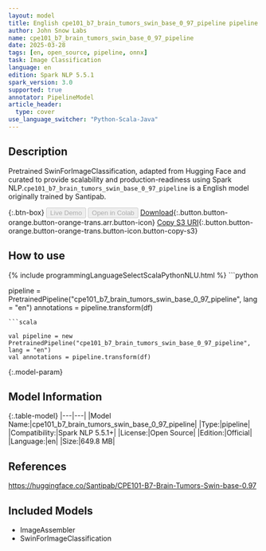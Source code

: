```yaml
---
layout: model
title: English cpe101_b7_brain_tumors_swin_base_0_97_pipeline pipeline SwinForImageClassification from Santipab
author: John Snow Labs
name: cpe101_b7_brain_tumors_swin_base_0_97_pipeline
date: 2025-03-28
tags: [en, open_source, pipeline, onnx]
task: Image Classification
language: en
edition: Spark NLP 5.5.1
spark_version: 3.0
supported: true
annotator: PipelineModel
article_header:
  type: cover
use_language_switcher: "Python-Scala-Java"
---
```


## Description

Pretrained SwinForImageClassification, adapted from Hugging Face and curated to provide scalability and production-readiness using Spark NLP.`cpe101_b7_brain_tumors_swin_base_0_97_pipeline` is a English model originally trained by Santipab.

{:.btn-box}
<button class="button button-orange" disabled>Live Demo</button>
<button class="button button-orange" disabled>Open in Colab</button>
[Download](https://s3.amazonaws.com/auxdata.johnsnowlabs.com/public/models/cpe101_b7_brain_tumors_swin_base_0_97_pipeline_en_5.5.1_3.0_1743177725081.zip){:.button.button-orange.button-orange-trans.arr.button-icon}
[Copy S3 URI](s3://auxdata.johnsnowlabs.com/public/models/cpe101_b7_brain_tumors_swin_base_0_97_pipeline_en_5.5.1_3.0_1743177725081.zip){:.button.button-orange.button-orange-trans.button-icon.button-copy-s3}

## How to use



<div class="tabs-box" markdown="1">
{% include programmingLanguageSelectScalaPythonNLU.html %}
```python

pipeline = PretrainedPipeline("cpe101_b7_brain_tumors_swin_base_0_97_pipeline", lang = "en")
annotations =  pipeline.transform(df)   

```
```scala

val pipeline = new PretrainedPipeline("cpe101_b7_brain_tumors_swin_base_0_97_pipeline", lang = "en")
val annotations = pipeline.transform(df)

```
</div>

{:.model-param}
## Model Information

{:.table-model}
|---|---|
|Model Name:|cpe101_b7_brain_tumors_swin_base_0_97_pipeline|
|Type:|pipeline|
|Compatibility:|Spark NLP 5.5.1+|
|License:|Open Source|
|Edition:|Official|
|Language:|en|
|Size:|649.8 MB|

## References

https://huggingface.co/Santipab/CPE101-B7-Brain-Tumors-Swin-base-0.97

## Included Models

- ImageAssembler
- SwinForImageClassification